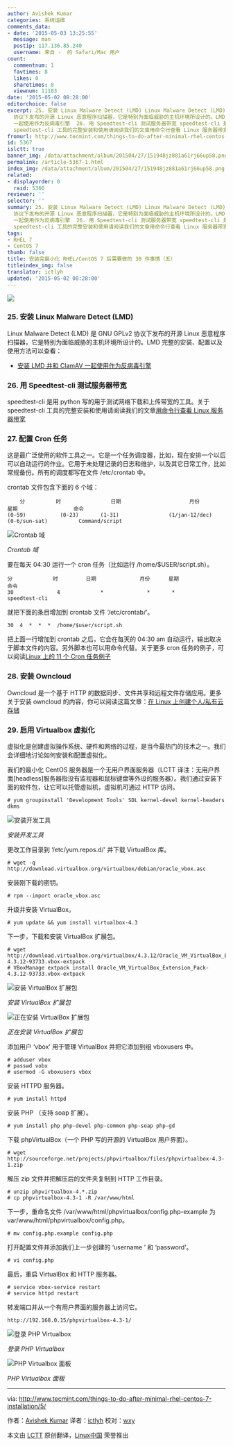 ```yaml
---
author: Avishek Kumar
categories: 系统运维
comments_data:
- date: '2015-05-03 13:25:55'
  message: man
  postip: 117.136.85.240
  username: 来自 -  的 Safari/Mac 用户
count:
  commentnum: 1
  favtimes: 8
  likes: 0
  sharetimes: 0
  viewnum: 11183
date: '2015-05-02 08:28:00'
editorchoice: false
excerpt: 25. 安装 Linux Malware Detect (LMD) Linux Malware Detect (LMD) 是 GNU GPLv2
  协议下发布的开源 Linux 恶意程序扫描器，它是特别为面临威胁的主机环境所设计的。LMD 完整的安装、配置以及使用方法可以查看：  安装 LMD 并和 ClamAV
  一起使用作为反病毒引擎  26. 用 Speedtest-cli 测试服务器带宽 speedtest-cli 是用 python 写的用于测试网络下载和上传带宽的工具。关于
  speedtest-cli 工具的完整安装和使用请阅读我们的文章用命令行查看 Linux 服务器带宽 27. 配置 Cron 任务 这是最广泛使用的软件工具之一。它是一个任务调度器，比如
fromurl: http://www.tecmint.com/things-to-do-after-minimal-rhel-centos-7-installation/5/
id: 5367
islctt: true
banner_img: /data/attachment/album/201504/27/151948jz881a61rj66up58.png
permalink: /article-5367-1.html
index_img: /data/attachment/album/201504/27/151948jz881a61rj66up58.png.thumb.jpg
related:
- displayorder: 0
  raid: 5366
reviewer: ''
selector: ''
summary: 25. 安装 Linux Malware Detect (LMD) Linux Malware Detect (LMD) 是 GNU GPLv2
  协议下发布的开源 Linux 恶意程序扫描器，它是特别为面临威胁的主机环境所设计的。LMD 完整的安装、配置以及使用方法可以查看：  安装 LMD 并和 ClamAV
  一起使用作为反病毒引擎  26. 用 Speedtest-cli 测试服务器带宽 speedtest-cli 是用 python 写的用于测试网络下载和上传带宽的工具。关于
  speedtest-cli 工具的完整安装和使用请阅读我们的文章用命令行查看 Linux 服务器带宽 27. 配置 Cron 任务 这是最广泛使用的软件工具之一。它是一个任务调度器，比如
tags:
- RHEL 7
- CentOS 7
thumb: false
title: 安装完最小化 RHEL/CentOS 7 后需要做的 30 件事情（五）
titleindex_img: false
translator: ictlyh
updated: '2015-05-02 08:28:00'
---
```


![](/data/attachment/album/201504/27/151948jz881a61rj66up58.png)


### 25. 安装 Linux Malware Detect (LMD)


Linux Malware Detect (LMD) 是 GNU GPLv2 协议下发布的开源 Linux 恶意程序扫描器，它是特别为面临威胁的主机环境所设计的。LMD 完整的安装、配置以及使用方法可以查看：


* [安装 LMD 并和 ClamAV 一起使用作为反病毒引擎](/article-5156-1.html)


### 26. 用 Speedtest-cli 测试服务器带宽


speedtest-cli 是用 python 写的用于测试网络下载和上传带宽的工具。关于 speedtest-cli 工具的完整安装和使用请阅读我们的文章[用命令行查看 Linux 服务器带宽](/article-3796-1.html)


### 27. 配置 Cron 任务


这是最广泛使用的软件工具之一。它是一个任务调度器，比如，现在安排一个以后可以自动运行的作业。它用于未处理记录的日志和维护，以及其它日常工作，比如常规备份。所有的调度都写在文件 /etc/crontab 中。


crontab 文件包含下面的 6 个域：



```
    分          时                日期                      月份                  星期                  命令
(0-59)           (0-23)       (1-31)                (1/jan-12/dec)       (0-6/sun-sat)          Command/script

```

![Crontab 域](/data/attachment/album/201505/01/213208cde9gyzvi4d2u4bb.jpg)


*Crontab 域*


要在每天 04:30 运行一个 cron 任务（比如运行 /home/$USER/script.sh）。



```
分             时         日期              月份      星期                  命令
30              4             *              *       *            speedtest-cli

```

就把下面的条目增加到 crontab 文件 ‘/etc/crontab/’。



```
30  4  *  *  *  /home/$user/script.sh

```

把上面一行增加到 crontab 之后，它会在每天的 04:30 am 自动运行，输出取决于脚本文件的内容。另外脚本也可以用命令代替。关于更多 cron 任务的例子，可以阅读[Linux 上的 11 个 Cron 任务例子](http://www.tecmint.com/11-cron-scheduling-task-examples-in-linux/)


### 28. 安装 Owncloud


Owncloud 是一个基于 HTTP 的数据同步、文件共享和远程文件存储应用。更多关于安装 owncloud 的内容，你可以阅读这篇文章：[在 Linux 上创建个人/私有云存储](/article-2494-1.html)


### 29. 启用 Virtualbox 虚拟化


虚拟化是创建虚拟操作系统、硬件和网络的过程，是当今最热门的技术之一。我们会详细地讨论如何安装和配置虚拟化。


我们的最小化 CentOS 服务器是一个无用户界面服务器（LCTT 译注：无用户界面[headless]服务器指没有监视器和鼠标键盘等外设的服务器）。我们通过安装下面的软件包，让它可以托管虚拟机，虚拟机可通过 HTTP 访问。



```
# yum groupinstall 'Development Tools' SDL kernel-devel kernel-headers dkms

```

![安装开发工具](/data/attachment/album/201505/01/213209m7099nkjct0nz6e9.jpg)


*安装开发工具*


更改工作目录到 ‘/etc/yum.repos.d/’ 并下载 VirtualBox 库。



```
# wget -q http://download.virtualbox.org/virtualbox/debian/oracle_vbox.asc

```

安装刚下载的密钥。



```
# rpm --import oracle_vbox.asc

```

升级并安装 VirtualBox。



```
# yum update && yum install virtualbox-4.3

```

下一步，下载和安装 VirtualBox 扩展包。



```
# wget http://download.virtualbox.org/virtualbox/4.3.12/Oracle_VM_VirtualBox_Extension_Pack-4.3.12-93733.vbox-extpack
# VBoxManage extpack install Oracle_VM_VirtualBox_Extension_Pack-4.3.12-93733.vbox-extpack

```

![安装 VirtualBox 扩展包](/data/attachment/album/201505/01/213209tyzktii28f6yctf4.jpg)


*安装 VirtualBox 扩展包*


![正在安装 VirtualBox 扩展包](/data/attachment/album/201505/01/213210psah3lndk1aqnqdd.jpg)


*正在安装 VirtualBox 扩展包*


添加用户 ‘vbox’ 用于管理 VirtualBox 并把它添加到组 vboxusers 中。



```
# adduser vbox
# passwd vobx
# usermod -G vboxusers vbox

```

安装 HTTPD 服务器。



```
# yum install httpd

```

安装 PHP （支持 soap 扩展）。



```
# yum install php php-devel php-common php-soap php-gd

```

下载 phpVirtualBox（一个 PHP 写的开源的 VirtualBox 用户界面）。



```
# wget http://sourceforge.net/projects/phpvirtualbox/files/phpvirtualbox-4.3-1.zip

```

解压 zip 文件并把解压后的文件夹复制到 HTTP 工作目录。



```
# unzip phpvirtualbox-4.*.zip
# cp phpvirtualbox-4.3-1 -R /var/www/html

```

下一步，重命名文件 /var/www/html/phpvirtualbox/config.php-example 为 var/www/html/phpvirtualbox/config.php。



```
# mv config.php.example config.php

```

打开配置文件并添加我们上一步创建的 ‘username ’ 和 ‘password’。



```
# vi config.php

```

最后，重启 VirtualBox 和 HTTP 服务器。



```
# service vbox-service restart
# service httpd restart

```

转发端口并从一个有用户界面的服务器上访问它。



```
http://192.168.0.15/phpvirtualbox-4.3-1/

```

![登录 PHP Virtualbox](/data/attachment/album/201505/01/213211j8eezv6d0znsc6e8.png)


*登录 PHP Virtualbox*


![PHP Virtualbox 面板](/data/attachment/album/201505/01/213212jbvsj8kjjahc7sha.png)


*PHP Virtualbox 面板*




---


via: <http://www.tecmint.com/things-to-do-after-minimal-rhel-centos-7-installation/5/>


作者：[Avishek Kumar](http://www.tecmint.com/author/avishek/) 译者：[ictlyh](https://github.com/ictlyh) 校对：[wxy](https://github.com/wxy)


本文由 [LCTT](https://github.com/LCTT/TranslateProject) 原创翻译，[Linux中国](http://linux.cn/) 荣誉推出